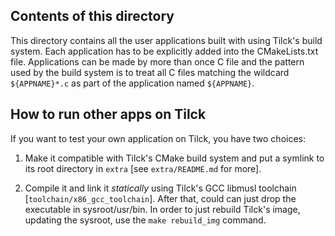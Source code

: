 
Contents of this directory
---------------------------

This directory contains all the user applications built with using Tilck's
build system. Each application has to be explicitly added into the
CMakeLists.txt file. Applications can be made by more than once C file and the
pattern used by the build system is to treat all C files matching the wildcard
`${APPNAME}*.c` as part of the application named `${APPNAME}`.


How to run other apps on Tilck
--------------------------------

If you want to test your own application on Tilck, you have two choices:

   1. Make it compatible with Tilck's CMake build system and put a symlink
      to its root directory in `extra` [see `extra/README.md` for more].

   2. Compile it and link it *statically* using Tilck's GCC libmusl toolchain
      [`toolchain/x86_gcc_toolchain`]. After that, could can just drop the
      executable in sysroot/usr/bin. In order to just rebuild Tilck's image,
      updating the sysroot, use the `make rebuild_img` command.
